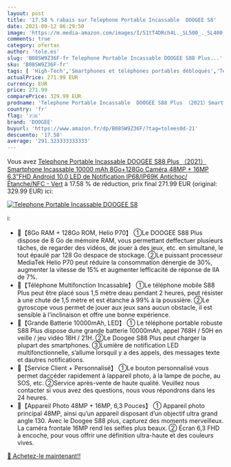 ```yaml
---
layout: post
title: '17.58 % rabais sur Telephone Portable Incassable  DOOGEE S8'
date: 2021-09-12 06:29:50
image: 'https://m.media-amazon.com/images/I/51tT4DRch4L._SL500_._SL400_.jpg'
comments: true
category: ofertas
author: 'tole.es'
slug: 'B08SW9Z36F-fr Telephone Portable Incassable DOOGEE S88 Plus...'
sku: 'B08SW9Z36F-fr'
tags: [ 'High-Tech','Smartphones et téléphones portables débloqués','Téléphones portables et accessoires','doogee', ]
actualPrice: 271.99 EUR
currency: EUR
price: 271.99
comparePrice: 329.99 EUR
prodname: 'Telephone Portable Incassable  DOOGEE S88 Plus （2021）Smartphone Incassable  10000 mAh  8Go+128Go  Caméra 48MP + 16MP  6.3”FHD  Android 10.0  LED de Notification  IP68/IP69K Antichoc/Étanche/NFC - Vert'
country: 'fr'
flag: '🇫🇷'
brand: 'DOOGEE'
buyurl: 'https://www.amazon.fr/dp/B08SW9Z36F/?tag=tolees0d-21'
descuento: '17.58'
average: '291.323333333333'
---
```


Vous avez [Telephone Portable Incassable  DOOGEE S88 Plus （2021）Smartphone Incassable  10000 mAh  8Go+128Go  Caméra 48MP + 16MP  6.3”FHD  Android 10.0  LED de Notification  IP68/IP69K Antichoc/Étanche/NFC - Vert](https://www.amazon.fr/dp/B08SW9Z36F/?tag=tolees0d-21)  à  17.58 % de réduction, prix final  271.99 EUR (original: 329.99 EUR) ici:

[![Telephone Portable Incassable  DOOGEE S8](https://m.media-amazon.com/images/I/51tT4DRch4L._SL500_._SL400_.jpg)](https://www.amazon.fr/dp/B08SW9Z36F/?tag=tolees0d-21)

ℹ️:

- 🌈【8Go RAM + 128Go ROM, Helio P70】 ①Le DOOGEE S88 Plus dispose de 8 Go de mémoire RAM, vous permettant deffectuer plusieurs tâches, de regarder des vidéos, de jouer à des jeux, etc. en simultané, le tout épaulé par 128 Go despace de stockage. ②Le puissant processeur MediaTek Helio P70 peut réduire la consommation dénergie de 30%, augmenter la vitesse de 15% et augmenter lefficacité de réponse de lIA de 7%.
- 🌈【Téléphone Multifonction Incassable】 ①Le téléphone mobile S88 Plus peut être placé sous 1,5 mètre deau pendant 2 heures, peut résister à une chute de 1,5 mètre et est étanche à 99% à la poussière. ②Le gyroscope vous permet de jouer aux jeux sans aucun obstacle, il est sensible à l’inclinaison et offre une bonne expérience.
- 🌈【Grande Batterie 10000mAh, LED】 ① Le téléphone portable robuste S88 Plus dispose dune grande batterie 10000mAh, appel 768H / 50H en veille / jeu vidéo 18H / 21H. ②Le Doogee S88 Plus peut charger la plupart des smartphones. ③Lumière de notification LED multifonctionnelle, s’allume lorsquil y a des appels, des messages texte et dautres notifications.
- 🌈【Service Client + Personnalisé】 ①Le bouton personnalisé vous permet daccéder rapidement à lappareil photo, à la lampe de poche, au SOS, etc. ②Service après-vente de haute qualité. Veuillez nous contacter si vous avez des questions, nous vous répondrons dans les 24 heures.
- 🌈【Appareil Photo 48MP + 16MP, 6,3 Pouces】 ① Appareil photo principal 48MP, ainsi qu’un appareil disposant d’un objectif ultra grand angle 130. Avec le Doogee S88 plus, capturez des moments merveilleux. La caméra frontale 16MP rend les selfies plus beaux. ② Écran 6,3 FHD à encoche, pour vous offrir une définition ultra-haute et des couleurs vives.

[🛒 Achetez-le maintenant!!](https://www.amazon.fr/dp/B08SW9Z36F/?tag=tolees0d-21)
